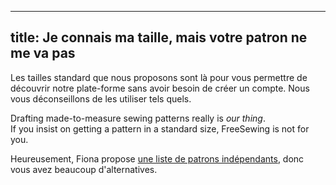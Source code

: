***

## title: Je connais ma taille, mais votre patron ne me va pas

Les tailles standard que nous proposons sont là pour vous permettre de découvrir notre plate-forme sans avoir besoin de créer un compte. Nous vous déconseillons de les utiliser tels quels.

Drafting made-to-measure sewing patterns really is *our thing*.\
If you insist on getting a pattern in a standard size, FreeSewing is not for you.

Heureusement, Fiona propose [une liste de patrons indépendants](https://chainstitcher.blogspot.com/p/indie-pattern-designers.html), donc vous avez beaucoup d'alternatives.
